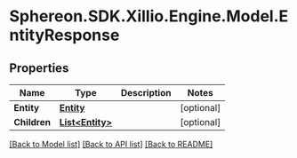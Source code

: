 # Sphereon.SDK.Xillio.Engine.Model.EntityResponse
## Properties

Name | Type | Description | Notes
------------ | ------------- | ------------- | -------------
**Entity** | [**Entity**](Entity.md) |  | [optional] 
**Children** | [**List&lt;Entity&gt;**](Entity.md) |  | [optional] 

[[Back to Model list]](../README.md#documentation-for-models) [[Back to API list]](../README.md#documentation-for-api-endpoints) [[Back to README]](../README.md)

